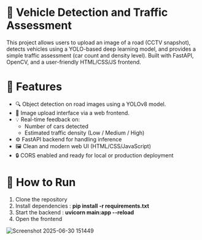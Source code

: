 # 🚗 Vehicle Detection and Traffic Assessment

This project allows users to upload an image of a road (CCTV snapshot), detects vehicles using a YOLO-based deep learning model, and provides a simple traffic assessment (car count and density level). Built with FastAPI, OpenCV, and a user-friendly HTML/CSS/JS frontend.

# 🧠 Features

- 🔍 Object detection on road images using a YOLOv8 model.
- 📸 Image upload interface via a web frontend.
- 💡 Real-time feedback on:
    - Number of cars detected
    - Estimated traffic density (Low / Medium / High)
- ⚙️ FastAPI backend for handling inference
- 🖼️ Clean and modern web UI (HTML/CSS/JavaScript)
- 🔒 CORS enabled and ready for local or production deployment

# 🚀 How to Run
1. Clone the repository
2. Install dependencies : **pip install -r requirements.txt**
3. Start the backend : **uvicorn main:app --reload**
4. Open the frontend

![Screenshot 2025-06-30 151449](https://github.com/user-attachments/assets/ccd2cfb6-e567-409a-ac8c-a6acbc34dc03)
